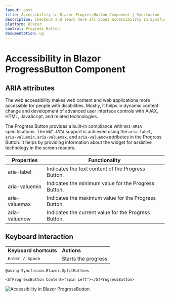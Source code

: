 ```yaml
---
layout: post
title: Accessibility in Blazor ProgressButton Component | Syncfusion
description: Checkout and learn here all about accessibility in Syncfusion Blazor ProgressButton component and more.
platform: Blazor
control: Progress Button
documentation: ug
---
```


# Accessibility in Blazor ProgressButton Component

## ARIA attributes

The web accessibility makes web content and web applications more accessible for people with disabilities. Mostly, it helps in dynamic content change and development of advanced user interface controls with AJAX, HTML, JavaScript, and related technologies. 

The Progress Button provides a built-in compliance with `WAI-ARIA` specifications. The `WAI-ARIA` support is achieved using the `aria-label`, `aria-valuemin`, `aria-valuemax`, and `aria-valuenow` attributes in the Progress Button. It helps by providing information about the widget for assistive technology in the screen readers.

| Properties | Functionality |
| ------------ | ----------------------- |
| aria-label | Indicates the text content of the Progress Button. |
| aria-valuemin | Indicates the minimum value for the Progress Button. |
| aria-valuemax | Indicates the maximum value for the Progress Button. |
| aria-valuenow | Indicates the current value for the Progress Button. |

## Keyboard interaction

<!-- markdownlint-disable MD033 -->
<table>
<tr>
<td>
<b>Keyboard shortcuts</b></td><td>
<b>Actions</b></td></tr>
<tr>
<td>
<kbd>Enter / Space</kbd></td><td>
Starts the progress</td></tr>
</table>

```cshtml
@using Syncfusion.Blazor.SplitButtons

<SfProgressButton Content="Spin Left"></SfProgressButton>
```

![Accessibility in Blazor ProgressButton](./images/blazor-progressbutton-component.png)